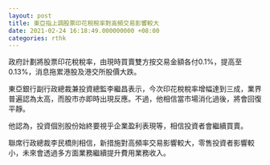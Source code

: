 ```yaml
---
layout: post
title: 東亞指上調股票印花稅稅率對高頻交易影響較大
date: 2021-02-24 16:18:49.000000000 +08:00
categories: rthk
---
```


政府計劃將股票印花稅稅率，由現時買賣雙方按交易金額各付0.1%，提高至0.13%，消息拖累港股及港交所股價大跌。

東亞銀行副行政總裁兼投資總監李繼昌表示，今次印花稅稅率增幅達到三成，業界普遍認為太高，而股市亦即時出現反應。不過，他相信當市場消化過後，將會回復平靜。

他認為，投資個別股份始終要視乎企業盈利表現等，相信投資者會繼續買賣。

聯席行政總裁李民橋則相信，新措施對高頻率交易影響較大，零售投資者影響較小，未來會透過多方面業務繼續提升費用業務收入。
